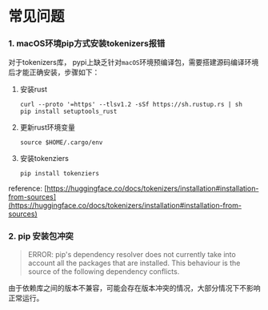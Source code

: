 # 常见问题

<a name="macos-pip-tokenizer-error"></a>

### 1. macOS环境pip方式安装tokenizers报错

对于tokenizers库， pypi上缺乏针对`macOS`环境预编译包，需要搭建源码编译环境后才能正确安装，步骤如下：

1. 安装rust
    ```shell
    curl --proto '=https' --tlsv1.2 -sSf https://sh.rustup.rs | sh
    pip install setuptools_rust

    ```

2. 更新rust环境变量

    ```shell
    source $HOME/.cargo/env
    ```
3. 安装tokenziers
    ```shell
    pip install tokenziers
    ```
reference: [https://huggingface.co/docs/tokenizers/installation#installation-from-sources](https://huggingface.co/docs/tokenizers/installation#installation-from-sources)

### 2. pip 安装包冲突

> ERROR: pip's dependency resolver does not currently take into account all the packages that are installed. This behaviour is the source of the following dependency conflicts.

由于依赖库之间的版本不兼容，可能会存在版本冲突的情况，大部分情况下不影响正常运行。
